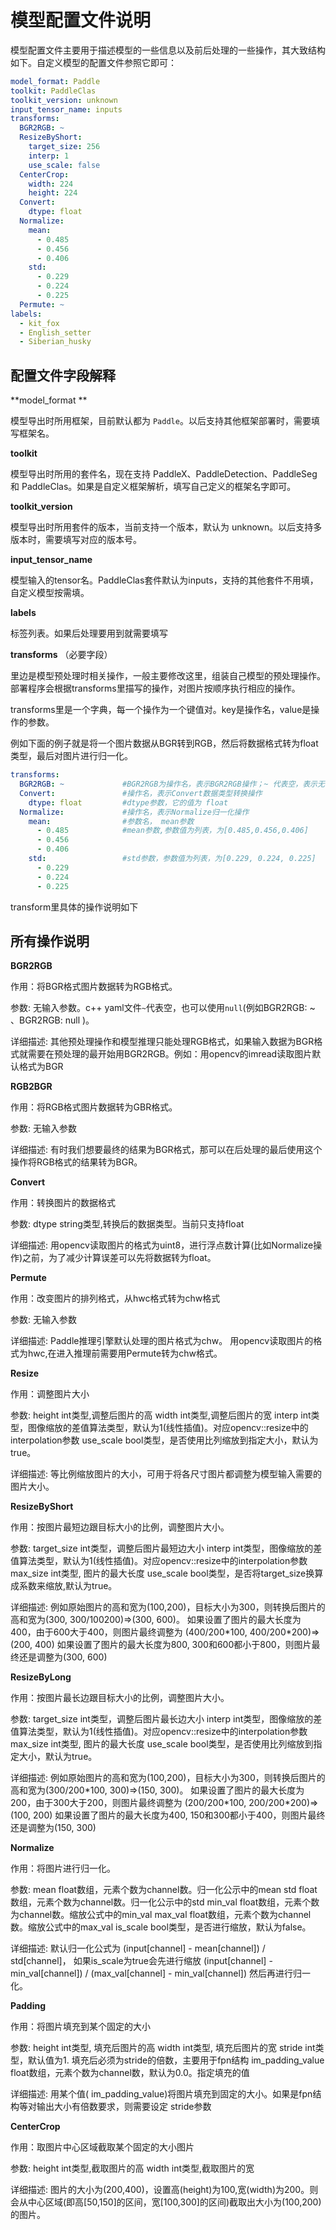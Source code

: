# 模型配置文件说明

模型配置文件主要用于描述模型的一些信息以及前后处理的一些操作，其大致结构如下。自定义模型的配置文件参照它即可：

```yaml
model_format: Paddle
toolkit: PaddleClas
toolkit_version: unknown
input_tensor_name: inputs
transforms:
  BGR2RGB: ~
  ResizeByShort:
    target_size: 256
    interp: 1
    use_scale: false
  CenterCrop:
    width: 224
    height: 224
  Convert:
    dtype: float
  Normalize:
    mean:
      - 0.485
      - 0.456
      - 0.406
    std:
      - 0.229
      - 0.224
      - 0.225
  Permute: ~
labels:
  - kit_fox
  - English_setter
  - Siberian_husky
```



## 配置文件字段解释

**model_format **                     

模型导出时所用框架，目前默认都为 `Paddle`。以后支持其他框架部署时，需要填写框架名。

**toolkit**

模型导出时所用的套件名，现在支持 PaddleX、PaddleDetection、PaddleSeg 和 PaddleClas。如果是自定义框架解析，填写自己定义的框架名字即可。

**toolkit_version**

模型导出时所用套件的版本，当前支持一个版本，默认为 unknown。以后支持多版本时，需要填写对应的版本号。

**input_tensor_name**

模型输入的tensor名。PaddleClas套件默认为inputs，支持的其他套件不用填，自定义模型按需填。

**labels**

标签列表。如果后处理要用到就需要填写

**transforms** （必要字段）

里边是模型预处理时相关操作，一般主要修改这里，组装自己模型的预处理操作。部署程序会根据transforms里描写的操作，对图片按顺序执行相应的操作。

transforms里是一个字典，每一个操作为一个键值对。key是操作名，value是操作的参数。

例如下面的例子就是将一个图片数据从BGR转到RGB，然后将数据格式转为float类型，最后对图片进行归一化。

```yaml
transforms:
  BGR2RGB: ~             #BGR2RGB为操作名，表示BGR2RGB操作；~ 代表空，表示无参数
  Convert:               #操作名，表示Convert数据类型转换操作
    dtype: float         #dtype参数，它的值为 float
  Normalize:             #操作名，表示Normalize归一化操作
    mean:                #参数名， mean参数
      - 0.485            #mean参数,参数值为列表，为[0.485,0.456,0.406]
      - 0.456
      - 0.406
    std:                 #std参数，参数值为列表，为[0.229, 0.224, 0.225]
      - 0.229
      - 0.224
      - 0.225
```

transform里具体的操作说明如下



## 所有操作说明

**BGR2RGB** 

作用：将BGR格式图片数据转为RGB格式。 

参数:  无输入参数。c++ yaml文件`~`代表空，也可以使用`null`(例如BGR2RGB:  ~ 、BGR2RGB:  null )。

详细描述: 其他预处理操作和模型推理只能处理RGB格式，如果输入数据为BGR格式就需要在预处理的最开始用BGR2RGB。例如：用opencv的imread读取图片默认格式为BGR



**RGB2BGR**

作用：将RGB格式图片数据转为GBR格式。 

参数:  无输入参数

详细描述: 有时我们想要最终的结果为BGR格式，那可以在后处理的最后使用这个操作将RGB格式的结果转为BGR。



**Convert**

作用：转换图片的数据格式

参数: 
    dtype        string类型,转换后的数据类型。当前只支持float

详细描述: 用opencv读取图片的格式为uint8，进行浮点数计算(比如Normalize操作)之前，为了减少计算误差可以先将数据转为float。



**Permute**

作用：改变图片的排列格式，从hwc格式转为chw格式

参数:  无输入参数

详细描述: Paddle推理引擎默认处理的图片格式为chw。 用opencv读取图片的格式为hwc,在进入推理前需要用Permute转为chw格式。



**Resize**

作用：调整图片大小 

参数: 
    height        int类型,调整后图片的高
    width         int类型,调整后图片的宽
    interp        int类型，图像缩放的差值算法类型，默认为1(线性插值)。对应opencv::resize中的interpolation参数
    use_scale  bool类型，是否使用比列缩放到指定大小，默认为true。

详细描述: 等比例缩放图片的大小，可用于将各尺寸图片都调整为模型输入需要的图片大小。



**ResizeByShort**

作用：按图片最短边跟目标大小的比例，调整图片大小。 

参数: 
    target_size    int类型，调整后图片最短边大小
    interp            int类型，图像缩放的差值算法类型，默认为1(线性插值)。对应opencv::resize中的interpolation参数
    max_size       int类型,   图片的最大长度
    use_scale      bool类型，是否将target_size换算成系数来缩放,默认为true。

详细描述: 例如原始图片的高和宽为(100,200)，目标大小为300，则转换后图片的高和宽为(300,  300/100200)=>(300, 600)。
                 如果设置了图片的最大长度为400，由于600大于400，则图片最终调整为 (400/200\*100, 400/200*200)=>(200, 400)
                 如果设置了图片的最大长度为800, 300和600都小于800，则图片最终还是调整为(300, 600)



**ResizeByLong**

作用：按图片最长边跟目标大小的比例，调整图片大小。 

参数: 
    target_size    int类型，调整后图片最长边大小
    interp             int类型，图像缩放的差值算法类型，默认为1(线性插值)。对应opencv::resize中的interpolation参数
    max_size       int类型,   图片的最大长度
    use_scale      bool类型，是否使用比列缩放到指定大小，默认为true。

详细描述: 例如原始图片的高和宽为(100,200)，目标大小为300，则转换后图片的高和宽为(300/200*100,  300)=>(150, 300)。
                 如果设置了图片的最大长度为200，由于300大于200，则图片最终调整为 (200/200\*100, 200/200\*200)=>(100, 200)
                 如果设置了图片的最大长度为400, 150和300都小于400，则图片最终还是调整为(150, 300)



**Normalize**

作用：将图片进行归一化。 

参数: 
    mean        float数组，元素个数为channel数。归一化公示中的mean
    std             float数组，元素个数为channel数。归一化公示中的std
    min_val     float数组，元素个数为channel数。缩放公式中的min_val
    max_val     float数组，元素个数为channel数。缩放公式中的max_val
    is_scale     bool类型，是否进行缩放，默认为false。

详细描述: 默认归一化公式为 (input[channel] - mean[channel]) / std[channel]， 如果is_scale为true会先进行缩放  (input[channel] - min_val[channel]) / (max_val[channel] - min_val[channel]) 然后再进行归一化。



**Padding**

作用：将图片填充到某个固定的大小

参数: 
    height        int类型,  填充后图片的高
    width         int类型,  填充后图片的宽
    stride         int类型，默认值为1. 填充后必须为stride的倍数，主要用于fpn结构
    im_padding_value  float数组，元素个数为channel数，默认为0.0。指定填充的值

详细描述:  用某个值( im_padding_value)将图片填充到固定的大小。如果是fpn结构等对输出大小有倍数要求，则需要设定 stride参数



**CenterCrop**

作用：取图片中心区域截取某个固定的大小图片

参数: 
    height        int类型,截取图片的高
    width         int类型,截取图片的宽

详细描述: 图片的大小为(200,400)，设置高(height)为100,宽(width)为200。则会从中心区域(即高[50,150]的区间，宽[100,300]的区间)截取出大小为(100,200)的图片。



